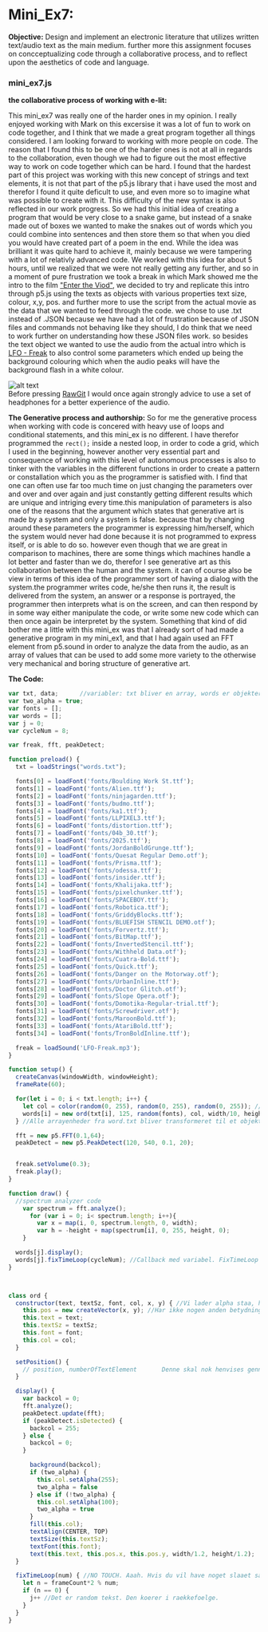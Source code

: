 # Mini_Ex7:
**Objective:**
Design and implement an electronic literature that utilizes written text/audio text as the main medium.
further more this assignment focuses on concceptualizing code through a collaborative process, and to reflect upon the aesthetics of code and language.

### mini_ex7.js
**the collaborative process of working with e-lit:**

This mini_ex7 was really one of the harder ones in my opinion. I really enjoyed working with Mark on this excersise it was a lot of fun to work on code together, and I think that we made a great program together all things considered. I am looking forward to working with more people on code. The reason that I found this to be one of the harder ones is not at all in regards to the collaboration, even though we had to figure out the most effective way to work on code together which can be hard. I found that the hardest part of this project was working with this new concept of strings and text elements, it is not that part of the p5.js library that i have used the most and therefor I found it quite deficult to use, and even more so to imagine what was possible to create with it. This difficulty of the new syntax is also reflected in our work progress. So we had this initial idea of creating a program that would be very close to a snake game, but instead of a snake made out of boxes we wanted to make the snakes out of words which you could combine into sentences and then store them so that when you died you would have created part of a poem in the end. While the idea was brilliant it was quite hard to achieve it, mainly because we were tampering with a lot of relativly advanced code. We worked with this idea for about 5 hours, until we realized that we were not really getting any further, and so in a moment of pure frustration we took a break in which Mark showed me the intro to the film ["Enter the Viod"](https://www.youtube.com/watch?v=wNtxgxYY7sI), we decided to try and replicate this intro through p5.js using the texts as objects with various properties text size, colour, x,y, pos. and further more to use the script from the actual movie as the data that we wanted to feed through the code. we chose to use .txt instead of .JSON because we have had a lot of frustration because of JSON files and commands not behaving like they should, I do think that we need to work further on understanding how these JSON files work. so besides the text object we wanted to use the audio from the actual intro which is [LFO - Freak](https://www.youtube.com/watch?v=3og0oFiDO3U) to also control some parameters which ended up being the background colouring which when the audio peaks will have the background flash in a white colour.

![alt text](https://github.com/L4COUR/Aesthetic_Programming_Mini_Ex-s/blob/master/Mini_Ex7/Screen%20Shot%202018-04-02%20at%2020.33.53.png "AudioGEN.js")
</br>
Before pressing [RawGit](https://cdn.rawgit.com/L4COUR/Aesthetic_Programming_Mini_Ex-s/4ac32962/Mini_Ex7/Source/index_mini_ex7.html) I would once again strongly advice to use a set of headphones for a better experience of the audio.
</br>

**The Generative process and authorship:**
So for me the generative process when working with code is concered with heavy use of loops and conditional statements, and this mini_ex is no different. I have therefor programmed the ```rect();``` inside a nested loop, in order to code a grid, which I used in the beginning, however another very essential part and consequence of working with this level of autonomous processes is also to tinker with the variables in the different functions in order to create a pattern or constallation which you as the programmer is satisfied with. I find that one can often use far too much time on just changing the parameters over and over and over again and just constantly getting different results which are unique and intriging every time.this manipulation of parameters is also one of the reasons that the argument which states that generative art is made by a system and only a system is false. because that by changing around these parameters the programmer is expressing him/herself, which the system would never had done because it is not programmed to express itself, or is able to do so. however even though that we are great in comparison to machines, there are some things which machines handle a lot better and faster than we do, therefor I see generative art as this collaboration between the human and the system. it can of course also be view in terms of this idea of the programmer sort of having a dialog with the system.the programmer writes code, he/she then runs it, the result is delivered from the system, an answer or a response is portrayed, the programmer then interprets what is on the screen, and can then respond by in some way either manipulate the code, or write some new code which can then once again be interpretet by the system. Something that kind of did bother me a little with this mini_ex was that I already sort of had made a generative program in my mini_ex1, and that I had again used an FFT element from p5.sound in order to analyze the data from the audio, as an array of values that can be used to add some more variety to the otherwise very mechanical and boring structure of generative art.     

**The Code:**

```javascript
var txt, data;      //variabler: txt bliver en array, words er objekter, j er increment og cycleNum er modolu
var two_alpha = true;
var fonts = [];
var words = [];
var j = 0;
var cycleNum = 8;

var freak, fft, peakDetect;

function preload() {
  txt = loadStrings("words.txt");

  fonts[0] = loadFont('fonts/Boulding Work St.ttf');
  fonts[1] = loadFont('fonts/Alien.ttf');
  fonts[2] = loadFont('fonts/ninjagarden.ttf');
  fonts[3] = loadFont('fonts/budmo.ttf');
  fonts[4] = loadFont('fonts/ka1.ttf');
  fonts[5] = loadFont('fonts/LLPIXEL3.ttf');
  fonts[6] = loadFont('fonts/distortion.ttf');
  fonts[7] = loadFont('fonts/04b_30.ttf');
  fonts[8] = loadFont('fonts/2025.ttf');
  fonts[9] = loadFont('fonts/JordanBoldGrunge.ttf');
  fonts[10] = loadFont('fonts/Quesat Regular Demo.otf');
  fonts[11] = loadFont('fonts/Prisma.ttf');
  fonts[12] = loadFont('fonts/odessa.ttf');
  fonts[13] = loadFont('fonts/insider.ttf');
  fonts[14] = loadFont('fonts/Khalijaka.ttf');
  fonts[15] = loadFont('fonts/pixelchunker.ttf');
  fonts[16] = loadFont('fonts/SPACEBOY.ttf');
  fonts[17] = loadFont('fonts/Robotica.ttf');
  fonts[18] = loadFont('fonts/GriddyBlocks.ttf');
  fonts[19] = loadFont('fonts/BLUEFISH STENCIL DEMO.otf');
  fonts[20] = loadFont('fonts/Forvertz.ttf');
  fonts[21] = loadFont('fonts/BitMap.ttf');
  fonts[22] = loadFont('fonts/InvertedStencil.ttf');
  fonts[23] = loadFont('fonts/Withheld Data.otf');
  fonts[24] = loadFont('fonts/Cuatra-Bold.ttf');
  fonts[25] = loadFont('fonts/Quick.ttf');
  fonts[26] = loadFont('fonts/Danger on the Motorway.otf');
  fonts[27] = loadFont('fonts/UrbanInline.ttf');
  fonts[28] = loadFont('fonts/Doctor Glitch.otf');
  fonts[29] = loadFont('fonts/Slope Opera.otf');
  fonts[30] = loadFont('fonts/Domotika-Regular-trial.ttf');
  fonts[31] = loadFont('fonts/Screwdriver.otf');
  fonts[32] = loadFont('fonts/MaroonBold.ttf');
  fonts[33] = loadFont('fonts/AtariBold.ttf');
  fonts[34] = loadFont('fonts/TronBoldInline.ttf');

  freak = loadSound('LFO-Freak.mp3');
}

function setup() {
  createCanvas(windowWidth, windowHeight);
  frameRate(60);

  for(let i = 0; i < txt.length; i++) {
    let col = color(random(0, 255), random(0, 255), random(0, 255)); //startvaerdi for farve. Den aendrer sig laengere nede.
    words[i] = new ord(txt[i], 125, random(fonts), col, width/10, height/4);  // Det er width/2 og height/2 som skal indstilles til musikken
  } //Alle arrayenheder fra word.txt bliver transformeret til et objekt med argumenter for det enkelte objekt.

  fft = new p5.FFT(0.1,64);
  peakDetect = new p5.PeakDetect(120, 540, 0.1, 20);


  freak.setVolume(0.3);
  freak.play();
}

function draw() {
  //spectrum analyzer code
    var spectrum = fft.analyze();
      for (var i = 0; i< spectrum.length; i++){
        var x = map(i, 0, spectrum.length, 0, width);
        var h = -height + map(spectrum[i], 0, 255, height, 0);
    }

  words[j].display();
  words[j].fixTimeLoop(cycleNum); //Callback med variabel. FixTimeLoop er alle funktioner, der er afhaengige af modolu.
}



class ord {
  constructor(text, textSz, font, col, x, y) { //Vi lader alpha staa, hvis du vil bruge den til musikken. Ellers cutter vi den ud.
    this.pos = new createVector(x, y); //Har ikke nogen anden betydning. Huk at henvise med "this/word[i]".pos.x/y.
    this.text = text;
    this.textSz = textSz;
    this.font = font;
    this.col = col;
  }

  setPosition() {
    // position, numberOfTextElement       Denne skal nok henvises gennem draw
  }

  display() {
    var backcol = 0;
    fft.analyze();
    peakDetect.update(fft);
    if (peakDetect.isDetected) {
      backcol = 255;
    } else {
      backcol = 0;
    }

      background(backcol);
      if (two_alpha) {
        this.col.setAlpha(255);
        two_alpha = false
      } else if (!two_alpha) {
        this.col.setAlpha(100);
        two_alpha = true
      }
      fill(this.col);
      textAlign(CENTER, TOP)
      textSize(this.textSz);
      textFont(this.font);
      text(this.text, this.pos.x, this.pos.y, width/1.2, height/1.2);
  }

  fixTimeLoop(num) { //NO TOUCH. Aaah. Hvis du vil have noget slaaet sammen med oscillationen, saa put det ind her. Den koeres igennem draw.
    let n = frameCount*2 % num;
    if (n == 0) {
      j++ //Det er random tekst. Den koerer i raekkefoelge.
    }
  }
}

```
